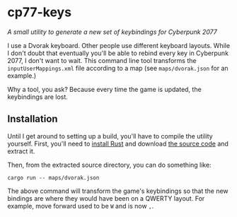 cp77-keys
=========

*A small utility to generate a new set of keybindings for Cyberpunk 2077*

I use a Dvorak keyboard. Other people use different keyboard layouts. While I don't doubt that eventually you'll be able to rebind every key in Cyberpunk 2077, I don't want to wait. This command line tool transforms the `inputUserMappings.xml` file according to a map (see `maps/dvorak.json` for an example.)

Why a tool, you ask? Because every time the game is updated, the keybindings are lost.

## Installation

Until I get around to setting up a build, you'll have to compile the utility yourself. First, you'll need to [install Rust](https://www.rust-lang.org/tools/install) and download [the source code](https://github.com/tecywiz121/cp77-keys/archive/master.zip) and extract it.

Then, from the extracted source directory, you can do something like:

```
cargo run -- maps/dvorak.json
```

The above command will transform the game's keybindings so that the new bindings are where they would have been on a QWERTY layout. For example, move forward used to be `W` and is now `,`.
